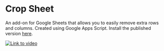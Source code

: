 # Crop Sheet

An add-on for Google Sheets that allows you to easily remove extra rows and columns. Created using Google Apps Script. Install the published version [here](https://workspace.google.com/u/0/marketplace/app/crop_sheet/42816466715).

[![Link to video](https://yagisanatode.com/wp-content/uploads/2022/05/Featured-On-GWAOw-logo-with-byline.jpg)](https://youtu.be/Gja5QseHbPM/?utm_source=client&utm_medium=referral&utm_id=3-crop-sheet)
